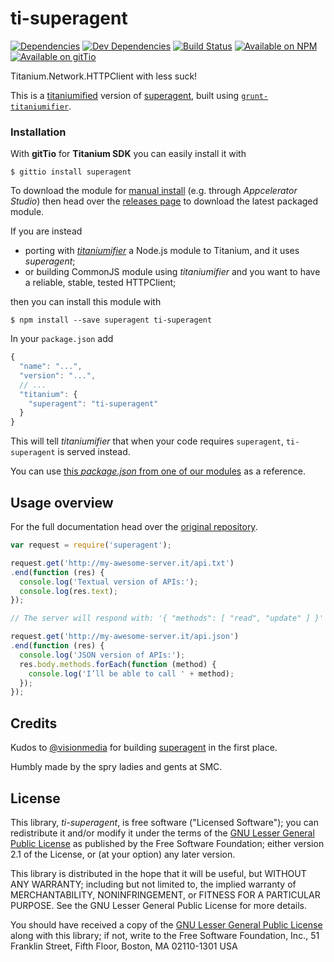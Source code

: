 ti-superagent
=============

[![Dependencies](https://david-dm.org/smclab/ti-superagent/status.svg?style=flat-square)](https://david-dm.org/smclab/ti-superagent#info=dependencies)
[![Dev Dependencies](https://david-dm.org/smclab/ti-superagent/dev-status.svg?style=flat-square)](https://david-dm.org/smclab/ti-superagent#info=devDependencies)
[![Build Status](https://img.shields.io/travis/smclab/ti-superagent.svg?style=flat-square)](https://travis-ci.org/smclab/ti-superagent)
[![Available on NPM](https://img.shields.io/npm/v/ti-superagent.svg?style=flat-square)](https://www.npmjs.org/package/ti-superagent)
[![Available on gitTio](https://img.shields.io/badge/available_on-gitTio-00B4CC.svg?style=flat-square)](http://gitt.io/component/superagent)

Titanium.Network.HTTPClient with less suck!

This is a [titaniumified][ti] version of [superagent][sa], built using [`grunt-titaniumifier`][gti].

[ti]: https://github.com/smclab/titaniumifier
[gti]: https://github.com/smclab/grunt-titaniumifier


### Installation

With **gitTio** for  **Titanium SDK** you can easily install it with

    $ gittio install superagent

To download the module for [manual install][mi] (e.g. through *Appcelerator Studio*) then head over the [releases page][rp] to download the latest packaged module.

If you are instead
- porting with [*titaniumifier*][ti] a Node.js module to Titanium, and it uses *superagent*;
- or building CommonJS module using *titaniumifier* and you want to have a reliable, stable, tested HTTPClient;

then you can install this module with

    $ npm install --save superagent ti-superagent

In your `package.json` add

```js
{
  "name": "...",
  "version": "...",
  // ...
  "titanium": {
    "superagent": "ti-superagent"
  }
}
```

This will tell *titaniumifier* that when your code requires `superagent`, `ti-superagent` is served instead.

You can use [this *package.json* from one of our modules][lrc-pkg] as a reference.

[mi]: http://docs.appcelerator.com/titanium/latest/#!/guide/Using_a_Module
[rp]: https://github.com/smclab/ti-superagent/releases
[lrc-pkg]: https://github.com/smclab/liferay-connector/tree/master/package.json


Usage overview
--------------

For the full documentation head over the [original repository][sa].

```js
var request = require('superagent');

request.get('http://my-awesome-server.it/api.txt')
.end(function (res) {
  console.log('Textual version of APIs:');
  console.log(res.text);
});

// The server will respond with: '{ "methods": [ "read", "update" ] }'

request.get('http://my-awesome-server.it/api.json')
.end(function (res) {
  console.log('JSON version of APIs:');
  res.body.methods.forEach(function (method) {
  	console.log('I’ll be able to call ' + method);
  });
});
```

Credits
-------

Kudos to [@visionmedia][tj] for building [superagent][sa] in the first place.

[tj]: https://github.com/visionmedia
[sa]: https://visionmedia.github.io/superagent

Humbly made by the spry ladies and gents at SMC.


License
-------

This library, *ti-superagent*, is free software ("Licensed Software"); you can
redistribute it and/or modify it under the terms of the [GNU Lesser General
Public License](http://www.gnu.org/licenses/lgpl-2.1.html) as published by the
Free Software Foundation; either version 2.1 of the License, or (at your
option) any later version.

This library is distributed in the hope that it will be useful, but WITHOUT ANY
WARRANTY; including but not limited to, the implied warranty of MERCHANTABILITY,
NONINFRINGEMENT, or FITNESS FOR A PARTICULAR PURPOSE. See the GNU Lesser General
Public License for more details.

You should have received a copy of the [GNU Lesser General Public
License](http://www.gnu.org/licenses/lgpl-2.1.html) along with this library; if
not, write to the Free Software Foundation, Inc., 51 Franklin Street, Fifth
Floor, Boston, MA 02110-1301 USA
